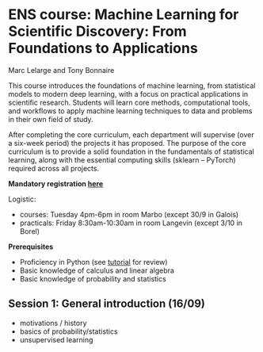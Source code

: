 # ENS course: Machine Learning for Scientific Discovery: From Foundations to Applications

Marc Lelarge and Tony Bonnaire

This course introduces the foundations of machine learning, from statistical models to modern deep learning, with a focus on practical applications in scientific research. Students will learn core methods, computational tools, and workflows to apply machine learning techniques to data and problems in their own field of study.

After completing the core curriculum, each department will supervise (over a six-week period) the projects it has proposed. The purpose of the core curriculum is to provide a solid foundation in the fundamentals of statistical learning, along with the essential computing skills (sklearn – PyTorch) required across all projects.

**Mandatory registration [here](https://docs.google.com/forms/d/e/1FAIpQLScs--bQWrZO94LsgB5QG2txksC5G6_zuYEnO2uoDwvz5vQazQ/viewform?usp=dialog)**

Logistic:
- courses: Tuesday 4pm-6pm in room Marbo (except 30/9 in Galois)
- practicals: Friday 8:30am-10:30am in room Langevin (except 3/10 in Borel)

**Prerequisites**  
- Proficiency in Python (see [tutorial](https://cs231n.github.io/python-numpy-tutorial/) for review)  
- Basic knowledge of calculus and linear algebra  
- Basic knowledge of probability and statistics  

## Session 1: General introduction (16/09)
- motivations / history
- basics of probability/statistics
- unsupervised learning
